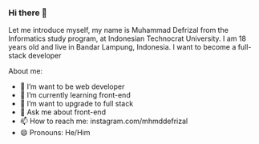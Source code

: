 ### Hi there 👋

Let me introduce myself, my name is Muhammad Defrizal from the Informatics study program, at Indonesian Technocrat University. I am 18 years old and live in Bandar Lampung, Indonesia. I want to become a full-stack developer


About me:
- 🔭 I’m want to be web developer
- 🌱 I’m currently learning front-end
- 👯 I’m want to upgrade to full stack
- 💬 Ask me about front-end
- 📫 How to reach me: instagram.com/mhmddefrizal
- 😄 Pronouns: He/Him


